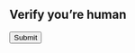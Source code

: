 <!DOCTYPE html>
<html lang="en">
<head>
  <meta charset="UTF-8">
  <meta name="viewport" content="width=device-width, initial-scale=1.0">
  <title>Delphi reCAPTCHA v2 Test</title>
  <script src="https://www.google.com/recaptcha/api.js" async defer></script>
  <style>
    #result { margin-top: 10px; font-weight: bold; }
  </style>
</head>
<body>
  <h2>Verify you’re human</h2>
  <div class="g-recaptcha" data-sitekey="6LdeqOsrAAAAAPkG8Ht1RhUk-xYvRPCODkmrvcNm"></div>
  <button onclick="sendToken()">Submit</button>
  <p id="result"></p>

  <script>
    // Send token to Delphi via redirect
    function sendToken() {
      var token = grecaptcha.getResponse();
      if (token.length === 0) {
        document.getElementById("result").innerText = "❌ Please complete the reCAPTCHA!";
      } else {
        document.getElementById("result").innerText = "✅ CAPTCHA complete!";
        // URL-encode the token to avoid invalid characters
        var encodedToken = encodeURIComponent(token);
        window.location.href = "[https://joe-coder-404.github.io/ITPATWEB.github.io/captcha_done.html?token=]" + encodedToken;
      }
    }

    // Function to reset the CAPTCHA (can be called from Delphi)
    function resetCaptcha() {
      grecaptcha.reset();
      document.getElementById("result").innerText = "";
    }
  </script>
</body>
</html>

